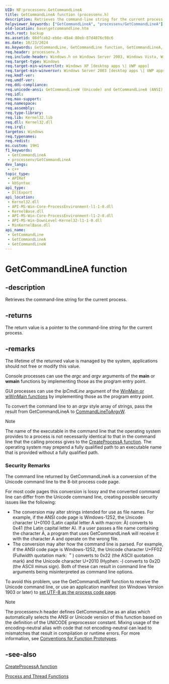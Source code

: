 ```yaml
---
UID: NF:processenv.GetCommandLineA
title: GetCommandLineA function (processenv.h)
description: Retrieves the command-line string for the current process. (ANSI)
helpviewer_keywords: ["GetCommandLineA", "processenv/GetCommandLineA"]
old-location: base\getcommandline.htm
tech.root: backup
ms.assetid: 08dfcab2-eb6e-49a4-80eb-87d4076c98c6
ms.date: 10/23/2024
ms.keywords: GetCommandLine, GetCommandLine function, GetCommandLineA, GetCommandLineW, _win32_getcommandline, base.getcommandline, processenv/GetCommandLine, processenv/GetCommandLineA, processenv/GetCommandLineW, winbase/GetCommandLine, winbase/GetCommandLineA, winbase/GetCommandLineW
req.header: processenv.h
req.include-header: Windows.h on Windows Server 2003, Windows Vista, Windows 7, Windows Server 2008  Windows Server 2008 R2
req.target-type: Windows
req.target-min-winverclnt: Windows XP [desktop apps \| UWP apps]
req.target-min-winversvr: Windows Server 2003 [desktop apps \| UWP apps]
req.kmdf-ver: 
req.umdf-ver: 
req.ddi-compliance: 
req.unicode-ansi: GetCommandLineW (Unicode) and GetCommandLineA (ANSI)
req.idl: 
req.max-support: 
req.namespace: 
req.assembly: 
req.type-library: 
req.lib: Kernel32.lib
req.dll: Kernel32.dll
req.irql: 
targetos: Windows
req.typenames: 
req.redist: 
ms.custom: 19H1
f1_keywords:
 - GetCommandLineA
 - processenv/GetCommandLineA
dev_langs:
 - c++
topic_type:
 - APIRef
 - kbSyntax
api_type:
 - DllExport
api_location:
 - Kernel32.dll
 - API-MS-Win-Core-ProcessEnvironment-l1-1-0.dll
 - KernelBase.dll
 - API-MS-Win-Core-ProcessEnvironment-l1-2-0.dll
 - API-MS-Win-DownLevel-Kernel32-l1-1-0.dll
 - MinKernelBase.dll
api_name:
 - GetCommandLine
 - GetCommandLineA
 - GetCommandLineW
---
```


# GetCommandLineA function

## -description

Retrieves the command-line string for the current process.

## -returns

The return value is a pointer to the command-line string for the current process.

## -remarks

The lifetime of the returned value is managed by the system, applications should not free or modify this value.

Console processes can use the *argc* and *argv* arguments of the **main** or **wmain** functions by implementing those as the program entry point.

GUI processes can use the *lpCmdLine* argument of the [WinMain or wWinMain functions](../winbase/nf-winbase-winmain.md) by implementing those as the program entry point.

To convert the command line to an *argv* style array of strings, pass the result from GetCommandLineA to [CommandLineToArgvW](../shellapi/nf-shellapi-commandlinetoargvw.md).

> [!NOTE]
> The name of the executable in the command line that the operating system provides to a process is not necessarily identical to that in the command line that the calling process gives to the [CreateProcessA function](../processthreadsapi/nf-processthreadsapi-createprocessa.md). The operating system may prepend a fully qualified path to an executable name that is provided without a fully qualified path.

### Security Remarks

The command line returned by GetCommandLineA is a conversion of the Unicode command line to the 8-bit process code page.

For most code pages this conversion is lossy and the converted command line can differ from the Unicode command line, creating possible security issues like the following:

* The conversion may alter strings intended for use as file names. For example, if the ANSI code page is Windows-1252, the Unicode character U+0100 (Latin capital letter A with macron: &#x0100;) converts to 0x41 (the Latin capital letter A). If a user passes a file name containing the character &#x0100;, a program that uses GetCommandLineA will receive it with the character A and operate on the wrong file.
* The conversion may alter how the command line is parsed. For example, if the ANSI code page is Windows-1252, the Unicode character U+FF02 (Fullwidth quotation mark: &#xff02;) converts to 0x22 (the ASCII quotation mark) and the Unicode character U+2010 (Hyphen: &#x2010;) converts to 0x2D (the ASCII minus sign). Both of these can result in command line file arguments being misinterpreted as command line options.

To avoid this problem, use the GetCommandLineW function to receive the Unicode command line, or use an application manifest (on Windows Version 1903 or later) to [set UTF-8 as the process code page](/windows/apps/design/globalizing/use-utf8-code-page).

> [!NOTE]
> The processenv.h header defines GetCommandLine as an alias which automatically selects the ANSI or Unicode version of this function based on the definition of the UNICODE preprocessor constant. Mixing usage of the encoding-neutral alias with code that not encoding-neutral can lead to mismatches that result in compilation or runtime errors. For more information, see [Conventions for Function Prototypes](/windows/win32/intl/conventions-for-function-prototypes).

## -see-also

[CreateProcessA function](../processthreadsapi/nf-processthreadsapi-createprocessa.md)

[Process and Thread Functions](/windows/desktop/ProcThread/process-and-thread-functions)
